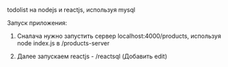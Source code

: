 todolist на nodejs и reactjs, используя mysql

Запуск приложения:
1) Сналача нужно запустить сервер localhost:4000/products,
используя node index.js в /products-server

2) Далее запускаем reactjs - /reactsql
(Добавить edit)
